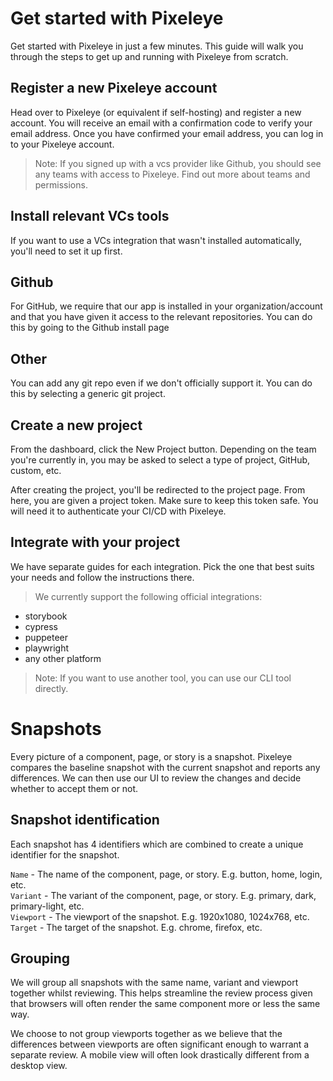 # Get started with Pixeleye
Get started with Pixeleye in just a few minutes. This guide will walk you through the steps to get up and running with Pixeleye from scratch.

## Register a new Pixeleye account
Head over to Pixeleye (or equivalent if self-hosting) and register a new account. You will receive an email with a confirmation code to verify your email address. Once you have confirmed your email address, you can log in to your Pixeleye account.

> Note: If you signed up with a vcs provider like Github, you should see any teams with access to Pixeleye. Find out more about teams and permissions.

## Install relevant VCs tools
If you want to use a VCs integration that wasn't installed automatically, you'll need to set it up first.

## Github
For GitHub, we require that our app is installed in your organization/account and that you have given it access to the relevant repositories. You can do this by going to the Github install page

## Other
You can add any git repo even if we don't officially support it. You can do this by selecting a generic git project.

## Create a new project
From the dashboard, click the New Project button. Depending on the team you're currently in, you may be asked to select a type of project, GitHub, custom, etc.

After creating the project, you'll be redirected to the project page. From here, you are given a project token. Make sure to keep this token safe. You will need it to authenticate your CI/CD with Pixeleye.

## Integrate with your project
We have separate guides for each integration. Pick the one that best suits your needs and follow the instructions there.

> We currently support the following official integrations:

- storybook
- cypress
- puppeteer
- playwright
- any other platform  

> Note: If you want to use another tool, you can use our CLI tool directly.

# Snapshots
Every picture of a component, page, or story is a snapshot. Pixeleye compares the baseline snapshot with the current snapshot and reports any differences. We can then use our UI to review the changes and decide whether to accept them or not.

## Snapshot identification
Each snapshot has 4 identifiers which are combined to create a unique identifier for the snapshot.

`Name` - The name of the component, page, or story. E.g. button, home, login, etc.  
`Variant` - The variant of the component, page, or story. E.g. primary, dark, primary-light, etc.  
`Viewport` - The viewport of the snapshot. E.g. 1920x1080, 1024x768, etc.  
`Target` - The target of the snapshot. E.g. chrome, firefox, etc.  

## Grouping
We will group all snapshots with the same name, variant and viewport together whilst reviewing. This helps streamline the review process given that browsers will often render the same component more or less the same way.

We choose to not group viewports together as we believe that the differences between viewports are often significant enough to warrant a separate review. A mobile view will often look drastically different from a desktop view.

